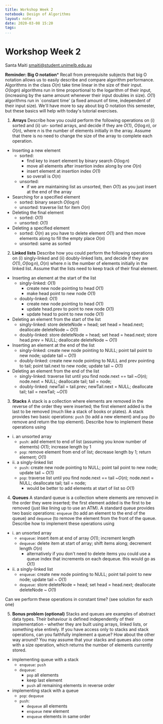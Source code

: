 ```yaml
---
title: Workshop Week 2
notebook: Design of Algorithms
layout: note
date: 2020-03-08 15:20
tags: 
...
```


# Workshop Week 2

[TOC]: #

Santa Maiti
smaiti@student.unimelb.edu.au

**Reminder: Big O notation*** Recall from prerequisite subjects that big O notation allows us to
easily describe and compare algorithm performance. Algorithms in the class $O(n)$ take time linear
in the size of their input. $O(log n)$ algorithms run in time proportional to the logarithm of their
input, (increasing by the same amount whenever their input doubles in size). $O(1)$ algorithms run
in `constant time' (a fixed amount of time, independent of their input size). We'll have more to say
about big O notation this semester, but these basics will help with today's tutorial exercises.
1. **Arrays**
Describe how you could perform the following operations on (i) sorted and (ii) un-
sorted arrays, and decide if they are $O(1)$, $O(\log n)$, or $O(n)$, where $n$ is the number of elements
initially in the array. Assume that there is no need to change the size of the array to complete each
operation.
- Inserting a new element
  - sorted:
    - find key to insert element by binary search $O(\log n)$
    - move all elements after insertion index along by one $O(n)$
    - insert element at insertion index $O(1)$
    - so overall is $O(n)$
  - unsorted:
    - if we are maintaining list as unsorted, then $O(1)$ as you just insert at the
      end of the array
- Searching for a specified element
  - sorted: binary search $O(\log n)$
  - unsorted: traverse list for item $O(n)$
- Deleting the final element
  - sorted: $O(1)$
  - unsorted: $O(1)$
- Deleting a specified element
  - sorted: $O(n)$ as you have to delete element $O(1)$ and then move elements
    along to fill the empty place $O(n)$
  - unsorted: same as sorted

2. **Linked lists** Describe how you could perform the following operations on (i) singly-linked
and (ii) doubly-linked lists, and decide if they are $O(1), O(\log n), O(n)$ where $n$ is the number
of elements initially in the linked list.  Assume that the lists need to keep track of their final
element.
- Inserting an element at the start of the list
  - singly-linked: $O(1)$
    - create new node pointing to head $O(1)$
    - make head point to new node $O(1)$
  - doubly-linked: $O(1)$
    - create new node pointing to head $O(1)$
    - update head.prev to point to new node $O(1)$
    - update head to point to new node $O(1)$
- Deleting an element from the start of the list
  - singly-linked: store deleteNode = head; set head = head.next; deallocate deleteNode ~ $O(1)$
  - doubly-linked: store deleteNode = head; set head = head.next; store head.prev = NULL; deallocate deleteNode ~ $O(1)$
- Inserting an element at the end of the list
  - singly-linked: create new node pointing to NULL; point tail point to new node; update tail ~ $O(1)$
  - doubly-linked: create new node pointing to NULL and prev pointing to tail; point tail.next to new node; update tail ~ $O(1)$
- Deleting an element from the end of the list
  - singly-linked: traverse list until you find node.next == tail ~$O(n)$; node.next = NULL; deallocate tail; tail  = node;
  - doubly-linked: newTail = tail.prev; newTail.next = NULL; deallocate tail; tail = newTail; ~$O(1)$

3. **Stacks** A stack is a collection where elements are removed in the reverse of the order they were
inserted; the first element added is the last to be removed (much like a stack of books or plates). A
stack provides two basic operations: `push` (to add a new element) and `pop` (to remove and return the
top element). Describe how to implement these operations using
- i. an unsorted array
  - `push`: add element to end of list (assuming you know number of elements) $O(1)$; increase length by 1
  - `pop`: remove element from end of list; decrease length by 1; return element; $O(1)$
- ii. a singly-linked list
  - `push`: create new node pointing to NULL; point tail point to new node; update tail ~ $O(1)$
  - `pop`: traverse list until you find node.next == tail ~$O(n)$; node.next = NULL; deallocate tail; tail  = node;
    - would be better to add elements at start of list so $O(1)$

4. **Queues** A standard queue is a collection where elements are removed in the order
they were inserted; the first element added is the first to be removed (just like lining up to use an ATM).
A standard queue provides two basic operations: `enqueue` (to add an element to the end of the queue)
and `dequeue` (to remove the element from the front of the queue. Describe how to implement these
operations using
- i. an unsorted array
  - `enqueue`: insert item at end of array $O(1)$; increment length
  - `dequeue`: delete item at start of array; shift items along; decrement length $O(n)$
    - alternatively if you don't need to delete items you could use a queue index that increments on each dequeue.
      this would go as $O(1)$
- ii. a singly-linked list
  - `enqueue`: create new node pointing to NULL; point tail point to new node; update tail ~ $O(1)$
  - `dequeue`: store deleteNode = head; set head = head.next; deallocate deleteNode ~ $O(1)$

Can we perform these operations in constant time?
(see solution for each one)

5. **Bonus problem (optional)** Stacks and queues are examples of abstract data types. Their
behaviour is defined independently of their implementation - whether they are built using arrays,
linked lists, or something else entirely.
If you have access only to stacks and stack operations, can you faithfully implement a queue? How
about the other way around? You may assume that your stacks and queues also come with a size
operation, which returns the number of elements currently stored.

- implementing queue with a stack
  - `enqueue`: `push`
  - `dequeue`:
    - `pop` all elements
    - keep last element
    - `push` all remaining elements in reverse order
- implementing stack with a queue
  - `pop`: `dequeue`
  - `push`:
    - `dequeue` all elements
    - `enqueue` new element
    - `enqueue` elements in same order



